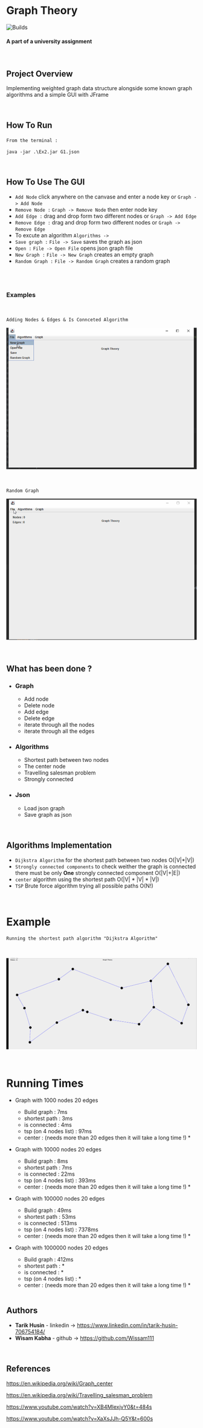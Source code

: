 # Graph Theory
![Builds](https://github.com/project-chip/connectedhomeip/workflows/Builds/badge.svg)

#### A part of a university assignment


</br>


## Project Overview
Implementing weighted graph data structure alongside some known graph algorithms 
and a simple GUI with JFrame

</br>

## How To Run

`From the terminal : `

    java -jar .\Ex2.jar G1.json


</br>



## How To Use The GUI


- `Add Node` click anywhere on the canvase and enter a node key or `Graph -> Add Node`
- `Remove Node :` `Graph -> Remove Node` then enter node key
- `Add Edge :` drag and drop form two different nodes or `Graph -> Add Edge`
- `Remove Edge :` drag and drop form two different nodes or `Graph -> Remove Edge`
-  To excute an algorithm `Algorithms -> `
- `Save graph :` `File -> Save` saves the graph as json
- `Open :` `File -> Open File` opens json graph file
- `New Graph :` `File -> New Graph` creates an empty graph
- `Random Graph :` `File -> Random Graph` creates a random graph


</br>
</br>

### Examples 
</br>

    Adding Nodes & Edges & Is Connceted Algorithm

![](howtouse.gif)

</br>


    Random Graph

![](randomgraf.gif)

</br>




## What has been done ?

- ### Graph 

    - Add node
    - Delete node
    - Add edge 
    - Delete edge
    - iterate through all the nodes 
    - iterate through all the edges 

  
- ### Algorithms 

    - Shortest path between two nodes 
    - The center node
    - Travelling salesman problem
    - Strongly connected


- ### Json 
   
    - Load json graph
    - Save graph as json

</br>


## Algorithms Implementation 

- `Dijkstra Algorithm` for the shortest path between two nodes O(|V|*|V|)  
- `Strongly connected components` to check weither the graph
is connected there must be only **One** strongly connected component O(|V|+|E|)
- `center` algorithm using the shortest path O(|V| * |V| * |V|)
- `TSP` Brute force algorithm trying all possible paths O(N!) 



</br>


# Example 
    Running the shortest path algorithm "Dijkstra Algorithm"  
</br>

  ![](shortest-path.gif)


</br>




# Running Times

- Graph with 1000 nodes 20 edges
  
  - Build graph : 7ms
  - shortest path : 3ms 
  - is connected : 4ms
  - tsp (on 4 nodes list) : 97ms
  - center : (needs more than 20 edges then it will take a long time !) *




- Graph with 10000 nodes 20 edges

  - Build graph : 8ms
  - shortest path : 7ms
  - is connected : 22ms
  - tsp (on 4 nodes list) : 393ms
  - center : (needs more than 20 edges then it will take a long time !) *


- Graph with 100000 nodes 20 edges

  - Build graph : 49ms
  - shortest path : 53ms
  - is connected : 513ms
  - tsp (on 4 nodes list) : 7378ms
  - center : (needs more than 20 edges then it will take a long time !) *


- Graph with 1000000 nodes 20 edges

  - Build graph : 412ms
  - shortest path : *
  - is connected : *
  - tsp (on 4 nodes list) : *
  - center : (needs more than 20 edges then it will take a long time !) *
  
  </br>


## Authors

* **Tarik Husin**  - linkedin -> https://www.linkedin.com/in/tarik-husin-706754184/
* **Wisam Kabha**  - github -> https://github.com/Wissam111

</br>

## References

https://en.wikipedia.org/wiki/Graph_center

https://en.wikipedia.org/wiki/Travelling_salesman_problem

https://www.youtube.com/watch?v=XB4MIexjvY0&t=484s

https://www.youtube.com/watch?v=XaXsJJh-Q5Y&t=600s
